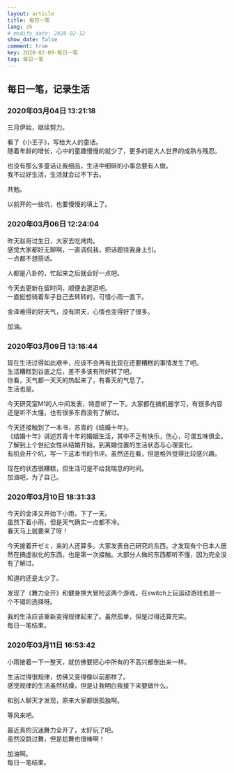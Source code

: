 ```yaml
---
layout: article
title: 每日一笔
lang: zh
# modify_date: 2020-02-12
show_date: false
comment: true
key: 2020-02-09-每日一笔
tag: 每日一笔
---
```


## 每日一笔，记录生活
### 2020年03月04日 13:21:18 
三月伊始，继续努力。 

看了《小王子》，写给大人的童话。  
随着年龄的增长，心中的童趣慢慢的就少了，更多的是大人世界的成熟与残忍。  

也没有那么多童话让我细品，生活中细碎的小事总要有人做。  
我不过好生活，生活就会过不下去。

共勉。

以前开的一些坑，也要慢慢的填上了。

### 2020年03月06日 12:24:04
昨天赵哥过生日，大家去吃烤肉。  
感觉大家都好无聊啊，一直调侃我，把话题往我身上引。  
一点都不想搭话。

人都是八卦的，忙起来之后就会好一点吧。

今天去更新在留时间，顺便去逛逛吧。  
一直挺想骑着车子自己去转转的，可惜小雨一直下。

金泽难得的好天气，没有阴天，心情也变得好了很多。  

加油。

### 2020年03月09日 13:16:44
现在生活过得如此艰辛，应该不会再有比现在还要糟糕的事情发生了吧。  
生活糟糕到谷底之后，差不多该有所好转了吧。  
你看，天气都一天天的热起来了，有春天的气息了。  
生活也是。

今天研究室M1的人中间发表，特意听了一下。大家都在搞机器学习，有很多内容还是听不太懂，也有很多东西没有了解过。

今天还接触到了一本书，苏青的《结婚十年》。  
《结婚十年》讲述苏青十年的婚姻生活，其中不乏有快乐，伤心，可谓五味俱全。  
了解到上个世纪女性从结婚开始，到离婚位置的生活状态与心理变化。  
有机会开个坑，写一下这本书的书评。虽然还在看，但是格外觉得比较感兴趣。

现在的状态很糟糕，但生活可是不给我喘息的时间。  
加油吧，为了自己。

### 2020年03月10日 18:31:33
今天的金泽又开始下小雨，下了一天。  
虽然下着小雨，但是天气确实一点都不冷。  
春天马上就要来了呀！

今天接着开ゼミ，来的人还算多。大家发表自己研究的东西。才发现有个日本人居然在搞虚拟化的东西，也是第一次接触。大部分人做的东西都听不懂，因为完全没有了解过。  

知道的还是太少了。

发现了《舞力全开》和健身换大冒险这两个游戏，在switch上玩运动游戏也是一个不错的选择呀。  

我的生活应该重新变得规律起来了。虽然孤单，但是过得还算充实。  
每日一笔结束。

### 2020年03月11日 16:53:42
小雨接着一下一整天，就仿佛要把心中所有的不高兴都倒出来一样。

生活过得很规律，仿佛又变得像以前那样了。  
感觉规律的生活虽然枯燥，但是让我明白我接下来要做什么。

和别人聊天才发现，原来大家都很孤独啊。  

等风来吧。

最近真的沉迷舞力全开了，太好玩了吧。  
虽然没跳过舞，但是尬舞也很棒啊！

加油啊。  
每日一笔结束。